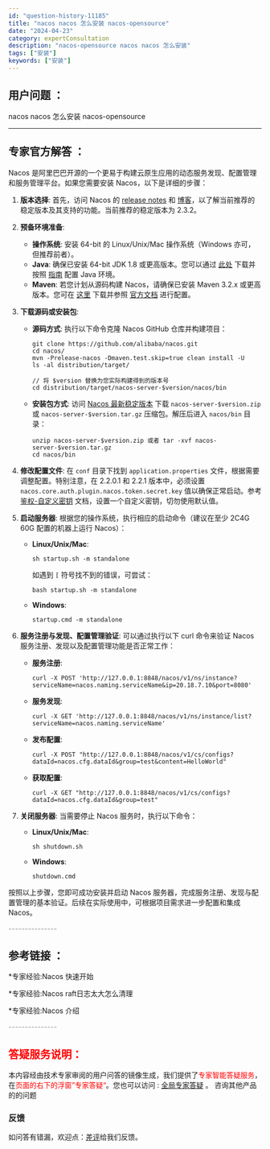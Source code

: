 ```yaml
---
id: "question-history-11185"
title: "nacos nacos 怎么安装 nacos-opensource"
date: "2024-04-23"
category: expertConsultation
description: "nacos-opensource nacos nacos 怎么安装"
tags: ["安装"]
keywords: ["安装"]
---
```


## 用户问题 ： 
 nacos nacos 怎么安装 nacos-opensource 

---------------
## 专家官方解答 ：

Nacos 是阿里巴巴开源的一个更易于构建云原生应用的动态服务发现、配置管理和服务管理平台。如果您需要安装 Nacos，以下是详细的步骤：

1. **版本选择**:
   首先，访问 Nacos 的 [release notes](https://github.com/alibaba/nacos/releases) 和 [博客](https://nacos.io/blog/)，以了解当前推荐的稳定版本及其支持的功能。当前推荐的稳定版本为 2.3.2。

2. **预备环境准备**:
   - **操作系统**: 安装 64-bit 的 Linux/Unix/Mac 操作系统（Windows 亦可，但推荐前者）。
   - **Java**: 确保已安装 64-bit JDK 1.8 或更高版本。您可以通过 [此处](http://www.oracle.com/technetwork/java/javase/downloads/jdk8-downloads-2133151.html) 下载并按照 [指南](https://docs.oracle.com/cd/E19182-01/820-7851/inst_cli_jdk_javahome_t/) 配置 Java 环境。
   - **Maven**: 若您计划从源码构建 Nacos，请确保已安装 Maven 3.2.x 或更高版本。您可在 [这里](https://maven.apache.org/download.cgi) 下载并参照 [官方文档](https://maven.apache.org/settings.html) 进行配置。

3. **下载源码或安装包**:
   - **源码方式**:
     执行以下命令克隆 Nacos GitHub 仓库并构建项目：
     ```
     git clone https://github.com/alibaba/nacos.git
     cd nacos/
     mvn -Prelease-nacos -Dmaven.test.skip=true clean install -U
     ls -al distribution/target/
     
     // 将 $version 替换为您实际构建得到的版本号
     cd distribution/target/nacos-server-$version/nacos/bin
     ```

   - **安装包方式**:
     访问 [Nacos 最新稳定版本](https://github.com/alibaba/nacos/releases) 下载 `nacos-server-$version.zip` 或 `nacos-server-$version.tar.gz` 压缩包。解压后进入 `nacos/bin` 目录：
     ```
     unzip nacos-server-$version.zip 或者 tar -xvf nacos-server-$version.tar.gz
     cd nacos/bin
     ```

4. **修改配置文件**:
   在 `conf` 目录下找到 `application.properties` 文件，根据需要调整配置。特别注意，在 2.2.0.1 和 2.2.1 版本中，必须设置 `nacos.core.auth.plugin.nacos.token.secret.key` 值以确保正常启动。参考 [鉴权-自定义密钥](https://nacos.io/plugin/auth-plugin/) 文档，设置一个自定义密钥，切勿使用默认值。

5. **启动服务器**:
   根据您的操作系统，执行相应的启动命令（建议在至少 2C4G 60G 配置的机器上运行 Nacos）：
   - **Linux/Unix/Mac**:
     ```
     sh startup.sh -m standalone
     ```
     如遇到 `[` 符号找不到的错误，可尝试：
     ```
     bash startup.sh -m standalone
     ```

   - **Windows**:
     ```
     startup.cmd -m standalone
     ```

6. **服务注册与发现、配置管理验证**:
   可以通过执行以下 curl 命令来验证 Nacos 服务注册、发现以及配置管理功能是否正常工作：

   - **服务注册**:
     ```
     curl -X POST 'http://127.0.0.1:8848/nacos/v1/ns/instance?serviceName=nacos.naming.serviceName&ip=20.18.7.10&port=8080'
     ```

   - **服务发现**:
     ```
     curl -X GET 'http://127.0.0.1:8848/nacos/v1/ns/instance/list?serviceName=nacos.naming.serviceName'
     ```

   - **发布配置**:
     ```
     curl -X POST "http://127.0.0.1:8848/nacos/v1/cs/configs?dataId=nacos.cfg.dataId&group=test&content=HelloWorld"
     ```

   - **获取配置**:
     ```
     curl -X GET "http://127.0.0.1:8848/nacos/v1/cs/configs?dataId=nacos.cfg.dataId&group=test"
     ```

7. **关闭服务器**:
   当需要停止 Nacos 服务时，执行以下命令：

   - **Linux/Unix/Mac**:
     ```
     sh shutdown.sh
     ```

   - **Windows**:
     ```
     shutdown.cmd
     ```

按照以上步骤，您即可成功安装并启动 Nacos 服务器，完成服务注册、发现与配置管理的基本验证。后续在实际使用中，可根据项目需求进一步配置和集成 Nacos。


<font color="#949494">---------------</font> 


## 参考链接 ：

*专家经验:Nacos 快速开始 
 
 *专家经验:Nacos raft日志太大怎么清理 
 
 *专家经验:Nacos 介绍 


 <font color="#949494">---------------</font> 
 


## <font color="#FF0000">答疑服务说明：</font> 

本内容经由技术专家审阅的用户问答的镜像生成，我们提供了<font color="#FF0000">专家智能答疑服务</font>，在<font color="#FF0000">页面的右下的浮窗”专家答疑“</font>。您也可以访问 : [全局专家答疑](https://opensource.alibaba.com/chatBot) 。 咨询其他产品的的问题

### 反馈
如问答有错漏，欢迎点：[差评](https://ai.nacos.io/user/feedbackByEnhancerGradePOJOID?enhancerGradePOJOId=11687)给我们反馈。
